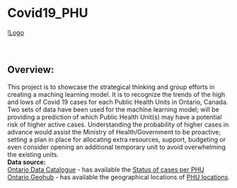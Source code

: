 # Covid19_PHU

[!Logo](https://github.com/UofT-Government-Project/Covid19_PHU/blob/main/Images/Logo.png?raw=true)<br>
<br>
<br>

## Overview:

This project is to showcase the strategical thinking and group efforts in creating a maching learning model. It is to recognize the trends of the high and lows of Covid 19 cases for each Public Health Units in Ontario, Canada.<br>
Two sets of data have been used for the machine learning model; will be providing a prediction of which Public Health Unit(s) may have a potential risk of higher active cases.  Understanding the probability of higher cases in advance would assist the Ministry of Health/Government to be proactive; setting a plan in place for allocating extra resources, support, budgeting or even consider opening an additional temporary unit to avoid overwhelming the existing units.
<br>
**Data source:**<br>
[Ontario Data Catalogue](https://data.ontario.ca/en/) - has available the [Status of cases per PHU](https://github.com/UofT-Government-Project/Covid19_PHU/blob/main/Datasource/cases_by_status_and_phu.csv)<br>
[Ontario Geohub](https://geohub.lio.gov.on.ca/) - has available the geographical locations of [PHU locations](https://github.com/UofT-Government-Project/Covid19_PHU/blob/main/Datasource/Ministry_of_Health_Public_Health_Unit_Boundary.csv).

